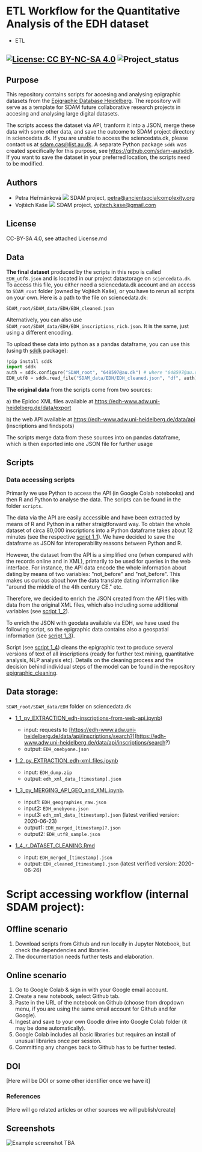 # ETL Workflow for the Quantitative Analysis of the EDH dataset
* ETL

[![License: CC BY-NC-SA 4.0](https://licensebuttons.net/l/by-nc-sa/4.0/80x15.png "Creative Commons License CC BY-NC-SA 4.0")](https://creativecommons.org/licenses/by-nc-sa/4.0/)
![Project_status](https://img.shields.io/badge/status-in__progress-brightgreen "Project status logo")
---

## Purpose
This repository contains scripts for accesing and analysing epigraphic datasets from the [Epigraphic Database Heidelberg](https://edh-www.adw.uni-heidelberg.de/data/api). The repository will serve as a template for SDAM future collaborative research projects in accesing and analysing large digital datasets.

The scripts  access the dataset via API, tranform it into a JSON, merge these data  with some other data, and save the outcome to SDAM project directory in sciencedata.dk. If you are unable to access the sciencedata.dk, please contact us at sdam.cas@list.au.dk. A separate Python package ```sddk``` was created specifically for this purpose, see https://github.com/sdam-au/sddk. If you want to save the dataset in your preferred location, the scripts need to be modified.

## Authors
* Petra Heřmánková [![](https://orcid.org/sites/default/files/images/orcid_16x16.png)](https://orcid.org/0000-0002-6349-0540) SDAM project, petra@ancientsocialcomplexity.org
* Vojtěch Kaše [![](https://orcid.org/sites/default/files/images/orcid_16x16.png)]([0000-0002-6601-1605](https://www.google.com/url?q=http://orcid.org/0000-0002-6601-1605&sa=D&ust=1588773325679000)) SDAM project, vojtech.kase@gmail.com

## License
CC-BY-SA 4.0, see attached License.md


## Data
**The final dataset** produced by the scripts in this repo is called `EDH_utf8.json` and is located in our project datastorage on `sciencedata.dk`. To access this file, you either need a sciencedata.dk account and an access to `SDAM_root` folder (owned by Vojtěch Kaše), or you have to rerun all scripts on your own. Here is a path to the file on sciencedata.dk: 

`SDAM_root/SDAM_data/EDH/EDH_cleaned.json`

Alternatively, you can also use `SDAM_root/SDAM_data/EDH/EDH_inscriptions_rich.json`. It is the same, just using a different encoding.

To upload these data into python as a pandas dataframe, you can use this (using th [sddk](https://pypi.org/project/sddk/) package):

```python
!pip install sddk
import sddk
auth = sddk.configure("SDAM_root", "648597@au.dk") # where "648597@au.dk is owner of the shared folder, i.e. Vojtěch
EDH_utf8 = sddk.read_file("SDAM_data/EDH/EDH_cleaned.json", "df", auth)
```

**The original data** from the scripts come from two sources:

a) the Epidoc XML files available at https://edh-www.adw.uni-heidelberg.de/data/export

b)  the web API available at https://edh-www.adw.uni-heidelberg.de/data/api (inscriptions and findspots)

The scripts merge data from these sources into on pandas dataframe, which is then exported into one JSON file for further usage

## Scripts

### Data accessing scripts
Primarily we use Python to access the API (in Google Colab notebooks) and then R and Python to analyse the data. The scripts can be found in the folder ```scripts```.

The data via the API are easily accessible and have been extracted by means of R and Python in a rather straigtforward way. To obtain the whole dataset of circa 80,000 inscriptions into a Python dataframe takes about 12 minutes (see the respective [script 1_1](https://github.com/sdam-au/EDH_ETL/blob/master/scripts/1_1_py_EXTRACTION_edh-inscriptions-from-web-api.ipynb)). We have decided to save the dataframe as JSON for interoperability reasons between Python and R.

However, the dataset from the API is a simplified one (when compared with the records online and in XML), primarily to be used for queries in the web interface. For instance, the API data encode the whole information about dating by means of two variables: "not_before" and "not_before". This makes us curious about how the data translate dating information like "around the middle of the 4th century CE." etc. 

Therefore, we decided to enrich the JSON created from the API files with data from the original XML files, which also including some additional variables (see [script 1_2](https://github.com/sdam-au/EDH_ETL/blob/master/scripts/1_2_py_EXTRACTION_edh-xml_files.ipynb)).

To enrich the JSON with geodata available via EDH, we have used the following script, so the epigraphic data contains also a geospatial information (see [script 1_3](https://github.com/sdam-au/EDH_ETL/blob/master/scripts/1_3_py_MERGING_API_GEO_and_XML.ipynb)).

Script (see [script 1_4](https://github.com/sdam-au/EDH_ETL/blob/master/scripts/1_4_r_DATASET_CLEANING.Rmd)) cleans the epigraphic text to produce several versions of text of all inscriptions (ready for further text mining, quantitative analysis, NLP analysis etc). Details on the cleaning process and the decision behind individual steps of the model can be found in the repository [epigraphic_cleaning](https://github.com/sdam-au/epigraphic_cleaning). 

## Data storage: 

`SDAM_root/SDAM_data/EDH` folder on sciencedata.dk

* [1_1_py_EXTRACTION_edh-inscriptions-from-web-api.ipynb](https://github.com/sdam-au/EDH_ETL/blob/master/scripts/1_1_py_EXTRACTION_edh-inscriptions-from-web-api.ipynb))
  * input: requests to [https://edh-www.adw.uni-heidelberg.de/data/api/inscriptions/search?](https://edh-www.adw.uni-heidelberg.de/data/api/inscriptions/search?)
  * output: `EDH_onebyone.json`
  
* [1_2_py_EXTRACTION_edh-xml_files.ipynb](https://github.com/sdam-au/EDH_ETL/blob/master/scripts/1_2_py_EXTRACTION_edh-xml_files.ipynb)
  * input: `EDH_dump.zip`
  * output: `edh_xml_data_[timestamp].json`

* [1_3_py_MERGING_API_GEO_and_XML.ipynb](https://github.com/sdam-au/EDH_ETL/blob/master/scripts/1_3_py_MERGING_API_GEO_and_XML.ipynb).
  * input1: `EDH_geographies_raw.json`
  * input2: `EDH_onebyone.json`
  * input3: `edh_xml_data_[timestamp].json` (latest verified version: 2020-06-23)
  * output1: `EDH_merged_[timestamp]?.json`
  * output2: `EDH_utf8_sample.json`
  
* [1_4_r_DATASET_CLEANING.Rmd](https://github.com/sdam-au/EDH_ETL/blob/master/scripts/1_4_r_DATASET_CLEANING.Rmd)
  * input: `EDH_merged_[timestamp].json`
  * output: `EDH_cleaned_[timestamp].json` (latest verified version: 2020-06-26)


# Script accessing workflow (internal SDAM project):

## Offline scenario

1. Download scripts from Github and run locally in Jupyter Notebook, but check the dependencies and libraries. 
2. The documentation needs further tests and elaboration.

## Online scenario

1. Go to Google Colab & sign in with your Google email account. 
2. Create a new notebook, select Github tab.
3. Paste in the URL of the notebook on Github (choose from dropdown menu, if you are using the same email account for Github and for Google).
4. Ingest and save to your own Goodle drive into Google Colab folder (it may be done automatically).
5. Google Colab includes all basic libraries but requires an install of unusual libraries once per session.
6. Committing any changes back to Github has to be further tested.

## DOI
[Here will be DOI or some other identifier once we have it]

### References
[Here will go related articles or other sources we will publish/create]

## Screenshots
![Example screenshot](./img/screenshot.png)
TBA





